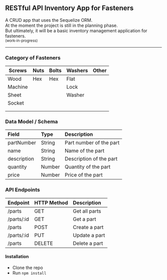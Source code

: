 ## RESTful API Inventory App for Fasteners

A CRUD app that uses the Sequelize ORM.<br> 
At the moment the project is still in the planning phase.<br>
But ultimately, it will be a basic inventory management application for fasteners.<br>
<sub>(work-in-progress)</sub>

- -------------

### Category of Fasteners

| Screws  | Nuts | Bolts | Washers | Other |
| ------- | ---- | ----- | ------- | ----- |
| Wood    | Hex  | Hex   | Flat    |       |
| Machine |      |       | Lock    |       |
| Sheet   |      |       | Washer  |       |
| Socket  |      |       |         |       |
|         |      |       |         |       |
|         |      |       |         |       |


### Data Model / Schema

| Field       | Type   | Description             |
| :---------- | :----- | :---------------------- |
| partNumber  | String | Part number of the part |
| name        | String | Name of the part        |
| description | String | Description of the part |
| quantity    | Number | Quantity of the part    |
| price       | Number | Price of the part       |


### API Endpoints

| Endpoint   | HTTP Method | Description   |
| :--------- | :---------- | :------------ |
| /parts     | GET         | Get all parts |
| /parts/:id | GET         | Get a part    |
| /parts     | POST        | Create a part |
| /parts/:id | PUT         | Update a part |
| /parts     | DELETE      | Delete a part |


#### Installation

-   Clone the repo
-   Run `npm install`

